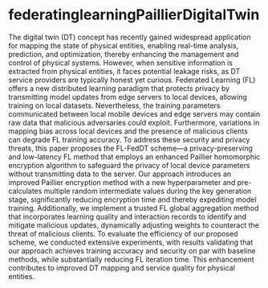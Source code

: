 # federatinglearningPaillierDigitalTwin
The digital twin (DT) concept has recently gained widespread application for mapping the state of physical entities, enabling real-time analysis, prediction, and optimization, thereby enhancing the management and control of physical systems. However, when sensitive information is extracted from physical entities, it faces potential leakage risks, as DT service providers are typically honest yet curious. Federated Learning (FL) offers a new distributed learning paradigm that protects privacy by transmitting model updates from edge servers to local devices, allowing training on local datasets. Nevertheless, the training parameters communicated between local mobile devices and edge servers may contain raw data that malicious adversaries could exploit. Furthermore, variations in mapping bias across local devices and the presence of malicious clients can degrade FL training accuracy. To address these security and privacy threats, this paper proposes the FL-FedDT scheme—a privacy-preserving and low-latency FL method that employs an enhanced Paillier homomorphic encryption algorithm to safeguard the privacy of local device parameters without transmitting data to the server. Our approach introduces an improved Paillier encryption method with a new hyperparameter and pre-calculates multiple random intermediate values during the key generation stage, significantly reducing encryption time and thereby expediting model training. Additionally, we implement a trusted FL global aggregation method that incorporates learning quality and interaction records to identify and mitigate malicious updates, dynamically adjusting weights to counteract the threat of malicious clients. To evaluate the efficiency of our proposed scheme, we conducted extensive experiments, with results validating that our approach achieves training accuracy and security on par with baseline methods, while substantially reducing FL iteration time. This enhancement contributes to improved DT mapping and service quality for physical entities.
